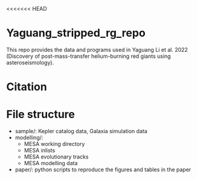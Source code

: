 <<<<<<< HEAD
# Yaguang_stripped_rg_repo

This repo provides the data and programs used in Yaguang Li et al. 2022 (Discovery of post-mass-transfer helium-burning red giants using asteroseismology).


# Citation


# File structure 
- sample/: Kepler catalog data, Galaxia simulation data
- modelling/: 
     - MESA working directory
     - MESA inlists
     - MESA evolutionary tracks
     - MESA modelling data
- paper/: python scripts to reproduce the figures and tables in the paper
